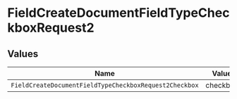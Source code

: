 # FieldCreateDocumentFieldTypeCheckboxRequest2


## Values

| Name                                                   | Value                                                  |
| ------------------------------------------------------ | ------------------------------------------------------ |
| `FieldCreateDocumentFieldTypeCheckboxRequest2Checkbox` | checkbox                                               |